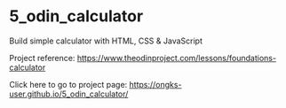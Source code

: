 # 5_odin_calculator
Build simple calculator with HTML, CSS &amp; JavaScript

Project reference: https://www.theodinproject.com/lessons/foundations-calculator

Click here to go to project page: https://ongks-user.github.io/5_odin_calculator/
